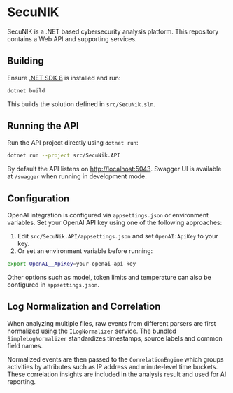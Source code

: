 # SecuNIK

SecuNIK is a .NET based cybersecurity analysis platform. This repository contains a Web API and supporting services.

## Building

Ensure [.NET SDK 8](https://dotnet.microsoft.com/download) is installed and run:

```bash
dotnet build
```

This builds the solution defined in `src/SecuNik.sln`.

## Running the API

Run the API project directly using `dotnet run`:

```bash
dotnet run --project src/SecuNik.API
```

By default the API listens on <http://localhost:5043>. Swagger UI is available at `/swagger` when running in development mode.

## Configuration

OpenAI integration is configured via `appsettings.json` or environment variables. Set your OpenAI API key using one of the following approaches:

1. Edit `src/SecuNik.API/appsettings.json` and set `OpenAI:ApiKey` to your key.
2. Or set an environment variable before running:

```bash
export OpenAI__ApiKey=your-openai-api-key
```

Other options such as model, token limits and temperature can also be configured in `appsettings.json`.

## Log Normalization and Correlation

When analyzing multiple files, raw events from different parsers are first normalized using the `ILogNormalizer` service. The bundled `SimpleLogNormalizer` standardizes timestamps, source labels and common field names.

Normalized events are then passed to the `CorrelationEngine` which groups activities by attributes such as IP address and minute-level time buckets. These correlation insights are included in the analysis result and used for AI reporting.


